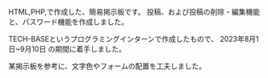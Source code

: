 HTML,PHP,で作成した、簡易掲示板です。
投稿、および投稿の削除・編集機能と、パスワード機能を作成しました。

TECH-BASEというプログラミングインターンで作成したもので、
2023年8月1日~9月10日 の期間に着手しました。

某掲示板を参考に、文字色やフォームの配置を工夫しました。
